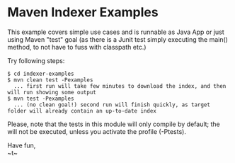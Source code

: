 Maven Indexer Examples
======

This example covers simple use cases and is runnable as Java App or just using Maven "test" goal (as there is a Junit test simply executing the main() method, to not have to fuss with classpath etc.)

Try following steps:

```
$ cd indexer-examples
$ mvn clean test -Pexamples
  ... first run will take few minutes to download the index, and then will run showing some output
$ mvn test -Pexamples
  ... (no clean goal!) second run will finish quickly, as target folder will already contain an up-to-date index
```

Please, note that the tests in this module will only compile by default; the will not be executed, unless you activate the profile (-Ptests).

Have fun,  
~t~